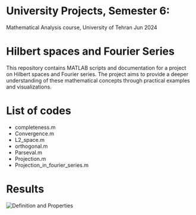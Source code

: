 # University Projects, Semester 6:
Mathematical Analysis course, University of Tehran Jun 2024
# Hilbert spaces and Fourier Series
This repository contains MATLAB scripts and documentation for a project on Hilbert spaces and Fourier series. The project aims to provide a deeper understanding of these mathematical concepts through practical examples and visualizations.
# List of codes
- completeness.m
- Convergence.m
- L2_space.m
- orthogonal.m
- Parseval.m
- Projection.m
- Projection_in_fourier_series.m
# Results
![Definition and Properties](path/to/results.png)
